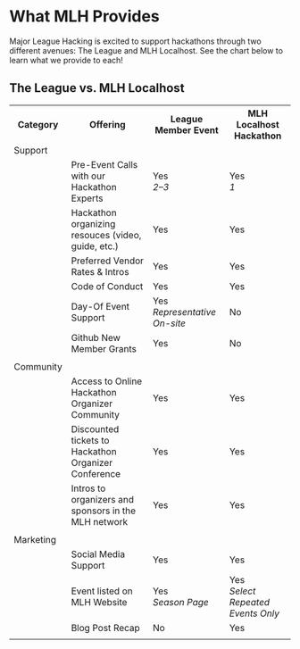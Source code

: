 # What MLH Provides

Major League Hacking is excited to support hackathons through two different avenues: The League and MLH Localhost. See the chart below to learn what we provide to each!

## The League vs. MLH Localhost

<table>

  <tr>
    <th> Category </th>
    <th> Offering </th>
    <th> League Member Event </th>
    <th> MLH Localhost Hackathon </th>
  </tr>

  <tr>
    <td> Support </td>
    <td>  </td>
    <td>  </td>
    <td>  </td>
  </tr>
  <tr>
    <td>  </td>
    <td> Pre-Event Calls with our Hackathon Experts </td>
    <td> Yes <br> <em>2&ndash;3</em> </td>
    <td> Yes <br> <em> 1 </em> </td>
  </tr>
  <tr>
    <td> </td>
    <td> Hackathon organizing resouces (video, guide, etc.) </td>
    <td> Yes </td>
    <td> Yes </td>
  </tr>
  <tr>
    <td> </td>
    <td> Preferred Vendor Rates & Intros </td>
    <td> Yes </td>
    <td> Yes </td>
  </tr>
  <tr>
    <td>  </td>
    <td> Code of Conduct </td>
    <td> Yes </td>
    <td> Yes </td>
  </tr>
  <tr>
    <td>  </td>
    <td> Day-Of Event Support </td>
    <td> Yes <br> <em> Representative On-site </em> </td>
    <td> No </td>
  </tr>
  <tr>
    <td>  </td>
    <td> Github New Member Grants </td>
    <td> Yes </td>
    <td> No </td>
  </tr>
  <tr>
    <td> </td>
    <td> </td>
    <td> </td>
    <td> </td>
  </tr>

  <tr>
    <td> Community </td>
    <td>  </td>
    <td>  </td>
    <td>  </td>
  </tr>

  <tr>
    <td>  </td>
    <td> Access to Online Hackathon Organizer Community </td>
    <td> Yes </td>
    <td> Yes </td>
  </tr>
  <tr>
    <td>  </td>
    <td> Discounted tickets to Hackathon Organizer Conference </td>
    <td> Yes </td>
    <td> Yes </td>
  </tr>
  <tr>
    <td>  </td>
    <td> Intros to organizers and sponsors in the MLH network </td>
    <td> Yes </td>
    <td> Yes </td>
  </tr>
  <tr>
    <td> </td>
    <td> </td>
    <td> </td>
    <td> </td>
  </tr>

  <tr>
    <td> Marketing </td>
    <td>  </td>
    <td>  </td>
    <td>  </td>
  </tr>
  <tr>
    <td>  </td>
    <td> Social Media Support </td>
    <td> Yes </td>
    <td> Yes </td>
  </tr>
  <tr>
    <td>  </td>
    <td> Event listed on MLH Website </td>
    <td> Yes <br> <em>Season Page</em> </td>
    <td> Yes <br> <em>Select Repeated Events Only</em></td>
  </tr>
  <tr>
    <td>  </td>
    <td> Blog Post Recap </td>
    <td> No </td>
    <td> Yes </td>
  </tr>
  <tr>
    <td> </td>
    <td> </td>
    <td> </td>
    <td> </td>
  </tr>

</table>
